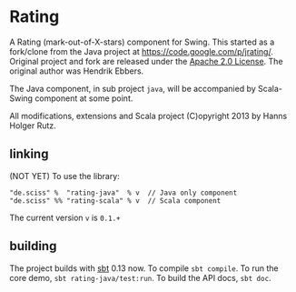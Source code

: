 # Rating

A Rating (mark-out-of-X-stars) component for Swing. This started as a fork/clone from the Java project at https://code.google.com/p/jrating/. Original project and fork are released under the [Apache 2.0 License](LICENSE). The original author was Hendrik Ebbers.

The Java component, in sub project `java`, will be accompanied by Scala-Swing component at some point.

All modifications, extensions and Scala project (C)opyright 2013 by Hanns Holger Rutz.

## linking

(NOT YET) To use the library:

    "de.sciss" %  "rating-java"  % v  // Java only component
    "de.sciss" %% "rating-scala" % v  // Scala component

The current version `v` is `0.1.+`

## building

The project builds with [sbt](http://www.scala-sbt.org/) 0.13 now. To compile `sbt compile`. To run the core demo, `sbt rating-java/test:run`. To build the API docs, `sbt doc`.
